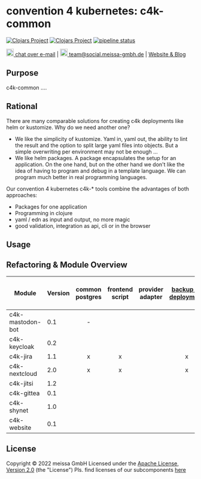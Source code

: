 # convention 4 kubernetes: c4k-common
[![Clojars Project](https://img.shields.io/clojars/v/org.domaindrivenarchitecture/c4k-common-clj.svg)](https://clojars.org/org.domaindrivenarchitecture/c4k-common-clj) [![Clojars Project](https://img.shields.io/clojars/v/org.domaindrivenarchitecture/c4k-common-cljs.svg)](https://clojars.org/org.domaindrivenarchitecture/c4k-common-cljs) [![pipeline status](https://gitlab.com/domaindrivenarchitecture/c4k-common/badges/master/pipeline.svg)](https://gitlab.com/domaindrivenarchitecture/c4k-common/-/commits/master) 

[<img src="https://domaindrivenarchitecture.org/img/delta-chat.svg" width=20 alt="DeltaChat"> chat over e-mail](mailto:buero@meissa-gmbh.de?subject=community-chat) | [<img src="https://meissa-gmbh.de/img/community/Mastodon_Logotype.svg" width=20 alt="team@social.meissa-gmbh.de"> team@social.meissa-gmbh.de](https://social.meissa-gmbh.de/@team) | [Website & Blog](https://domaindrivenarchitecture.org)

## Purpose

c4k-common ....

## Rational

There are many comparable solutions for creating c4k deployments like helm or kustomize. Why do we need another one?
* We like the simplicity of kustomize. Yaml in, yaml out, the ability to lint the result and the option to split large yaml files into objects. But a simple overwriting per environment may not be enough ...
* We like helm packages. A package encapsulates the setup for an application. On the one hand, but on the other hand we don't like the idea of having to program and debug in a template language. We can program much better in real programming languages.

Our convention 4 kubernetes c4k-* tools combine the advantages of both approaches:
* Packages for one application
* Programming in clojure
* yaml / edn as input and output, no more magic
* good validation, integration as api, cli or in the browser

## Usage


## Refactoring & Module Overview

| Module           | Version | common postgres | frontend script | provider adapter | [backup as deployment][bak1] | [speced c4k-common][com1] | [configs as EDN and YAML][yaml1] | [renamed test-helper][th1] |
|------------------|---------|:---------------:|:---------------:|:----------------:|:----------------------------:|:-------------------------:|:--------------------------------:|:--------------------------:|
| c4k-mastodon-bot | 0.1     |       -         |                 |                  |                              |                           |                                  |                            |
| c4k-keycloak     | 0.2     |                 |                 |                  |                              |                           |                                  |                            |
| c4k-jira         | 1.1     |       x         |       x         |                  |        x                     |                           |                                  |                            |
| c4k-nextcloud    | 2.0     |       x         |       x         |                  |        x                     |             x             |           x                      |                            |
| c4k-jitsi        | 1.2     |                 |                 |                  |                              |                           |                                  |                            |
| c4k-gittea       | 0.1     |                 |                 |                  |                              |                           |                                  |                            |
| c4k-shynet       | 1.0     |                 |                 |                  |                              |                           |                                  |                            |
| c4k-website      | 0.1     |                 |                 |                  |                              |                           |                                  |                            |

[bak1]: https://gitlab.com/domaindrivenarchitecture/c4k-jira/-/merge_requests/1
[com1]: https://gitlab.com/domaindrivenarchitecture/c4k-nextcloud/-/merge_requests/3
[yaml1]: https://gitlab.com/domaindrivenarchitecture/c4k-nextcloud/-/merge_requests/4
[th1]: https://

## License

Copyright © 2022 meissa GmbH
Licensed under the [Apache License, Version 2.0](LICENSE) (the "License")
Pls. find licenses of our subcomponents [here](doc/SUBCOMPONENT_LICENSE)
